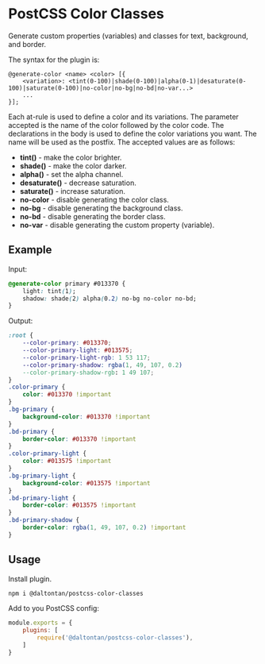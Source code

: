 # PostCSS Color Classes

Generate custom properties (variables) and classes for text, background, and border.

The syntax for the plugin is:
```
@generate-color <name> <color> [{
	<variation>: <tint(0-100)|shade(0-100)|alpha(0-1)|desaturate(0-100)|saturate(0-100)|no-color|no-bg|no-bd|no-var...>
    ...
}];
```

Each at-rule is used to define a color and its variations. The parameter accepted is the name of the color followed by
the color code. The declarations in the body is used to define the color variations you want. The name will be used as
the postfix. The accepted values are as follows:

- **tint()** - make the color brighter.
- **shade()** - make the color darker.
- **alpha()** - set the alpha channel.
- **desaturate()** - decrease saturation.
- **saturate()** - increase saturation.
- **no-color** - disable generating the color class.
- **no-bg** - disable generating the background class.
- **no-bd** - disable generating the border class.
- **no-var** - disable generating the custom property (variable).

## Example

Input:
```css
@generate-color primary #013370 {
	light: tint(1);
	shadow: shade(2) alpha(0.2) no-bg no-color no-bd;
}
```

Output:
```css
:root {
    --color-primary: #013370;
    --color-primary-light: #013575;
    --color-primary-light-rgb: 1 53 117;
    --color-primary-shadow: rgba(1, 49, 107, 0.2)
    --color-primary-shadow-rgb: 1 49 107;
}
.color-primary {
    color: #013370 !important
}
.bg-primary {
    background-color: #013370 !important
}
.bd-primary {
    border-color: #013370 !important
}
.color-primary-light {
    color: #013575 !important
}
.bg-primary-light {
    background-color: #013575 !important
}
.bd-primary-light {
    border-color: #013575 !important
}
.bd-primary-shadow {
    border-color: rgba(1, 49, 107, 0.2) !important
}
```

## Usage

Install plugin.

```bash
npm i @daltontan/postcss-color-classes
```

Add to you PostCSS config:

```js
module.exports = {
	plugins: [
		require('@daltontan/postcss-color-classes'),
	]
}
```
